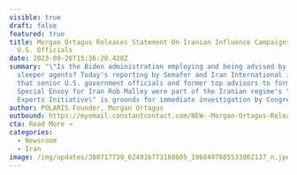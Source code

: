 ```yaml
---
visible: true
draft: false
featured: true
title: Morgan Ortagus Releases Statement On Iranian Influence Campaigns with
  U.S. Officials
date: 2023-09-26T15:36:28.428Z
summary: "\"Is the Biden administration employing and being advised by Iranian
  sleeper agents? Today's reporting by Semafor and Iran International indicates
  that senior U.S. government officials and former top advisors to former
  Special Envoy for Iran Rob Malley were part of the Iranian regime's \"Iran
  Experts Initiative\" is grounds for immediate investigation by Congress."
author: POLARIS Founder, Morgan Ortagus
outbound: https://myemail.constantcontact.com/NEW--Morgan-Ortagus-Releases-Statement-On-Iranian-Influence-Campaigns-with-U-S--Officials.html?soid=1138878947771&aid=MnGqnJDaAsI
cta: Read More →
categories:
  - Newsroom
  - Iran
image: /img/updates/380717739_624916773160605_1968497685533002137_n.jpeg
---
```

